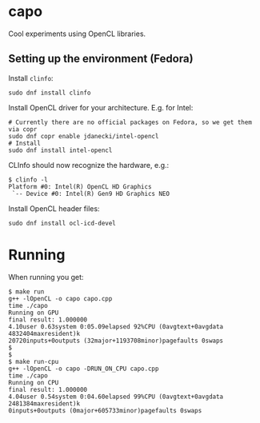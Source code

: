 # capo

Cool experiments using OpenCL libraries.

## Setting up the environment (Fedora)

Install `clinfo`:

```shell
sudo dnf install clinfo
```

Install OpenCL driver for your architecture.
E.g. for Intel:

```shell
# Currently there are no official packages on Fedora, so we get them via copr
sudo dnf copr enable jdanecki/intel-opencl
# Install
sudo dnf install intel-opencl
```

CLInfo should now recognize the hardware, e.g.:

```shell
$ clinfo -l
Platform #0: Intel(R) OpenCL HD Graphics
 `-- Device #0: Intel(R) Gen9 HD Graphics NEO
```

Install OpenCL header files:

```shell
sudo dnf install ocl-icd-devel
```

# Running

When running you get:

```shell
$ make run
g++ -lOpenCL -o capo capo.cpp
time ./capo
Running on GPU
final result: 1.000000
4.10user 0.63system 0:05.09elapsed 92%CPU (0avgtext+0avgdata 4832404maxresident)k
20720inputs+0outputs (32major+1193708minor)pagefaults 0swaps
$ 
$ 
$ make run-cpu
g++ -lOpenCL -o capo -DRUN_ON_CPU capo.cpp
time ./capo
Running on CPU
final result: 1.000000
4.04user 0.54system 0:04.60elapsed 99%CPU (0avgtext+0avgdata 2481384maxresident)k
0inputs+0outputs (0major+605733minor)pagefaults 0swaps
```
